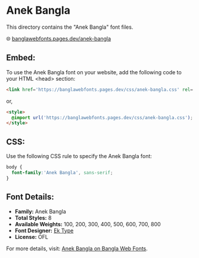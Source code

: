 # Anek Bangla

This directory contains the "Anek Bangla" font files.

🌐 [banglawebfonts.pages.dev/anek-bangla](https://banglawebfonts.pages.dev/anek-bangla/)

## Embed:
To use the Anek Bangla font on your website, add the following code to your HTML &lt;head&gt; section:
```html
<link href='https://banglawebfonts.pages.dev/css/anek-bangla.css' rel='stylesheet'>
```

or,
```html
<style>
  @import url('https://banglawebfonts.pages.dev/css/anek-bangla.css');
</style>
```

## CSS:
Use the following CSS rule to specify the Anek Bangla font:
```css
body {
  font-family:'Anek Bangla', sans-serif;
}
```

## Font Details:
- **Family:** Anek Bangla
- **Total Styles:** 8
- **Available Weights:** 100, 200, 300, 400, 500, 600, 700, 800
- **Font Designer:** [Ek Type](https://ektype.in/)
- **License:** OFL

For more details, visit: [Anek Bangla on Bangla Web Fonts](https://banglawebfonts.pages.dev/anek-bangla/#about).